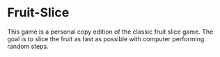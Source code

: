 # Fruit-Slice
This game is a personal copy edition of the classic fruit slice game. The goal is to slice the fruit as fast as possible with computer performing random steps.

